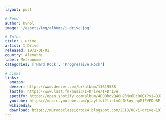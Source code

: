 ```yaml
---
layout: post

# Feed
author: kvnol
image: '/assets/img/albums/i-drive.jpg'

# Infos
title: I Drive
artist: I Drive
released: 1972-01-01
country: Alemanha
label: Metronome
categories: ['Hard Rock', 'Progressive Rock']

# Links
links:
  amazon:
  deezer: https://www.deezer.com/br/album/11619588
  lastfm: https://www.last.fm/music/I+Drive/I+Drive
  spotify: https://open.spotify.com/album/4D0DhdvQ40H25Mv6Dc06QY?si=DJXpB42VQs2gu4KZgA-3nA
  youtube: https://music.youtube.com/playlist?list=OLAK5uy_npM1FVFDeBFfG0kKRHVeuU0NEm7r9h3qI
  wikipedia:
  download: https://murodoclassicrock4.blogspot.com/2018/08/i-drive-1972.html
---
```

